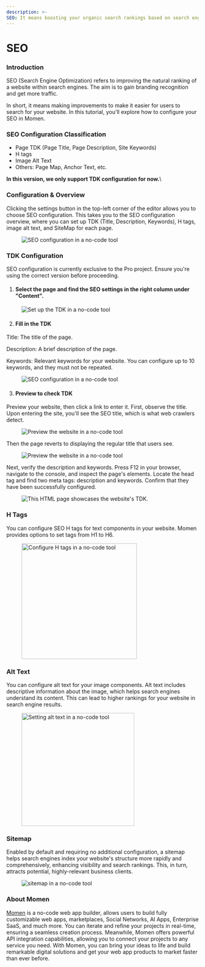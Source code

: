 ```yaml
---
description: >-
SEO: It means boosting your organic search rankings based on search engine guidelines. The goal is to gain traffic and reputation for your websites. You can configure your page TDK, H tags, alt texts for images, etc. to improve your ranks.
---
```


# SEO

### Introduction

SEO (Search Engine Optimization) refers to improving the natural ranking of a website within search engines. The aim is to gain branding recognition and get more traffic.&#x20;

In short, it means making improvements to make it easier for users to search for your website. In this tutorial, you'll explore how to configure your SEO in Momen.

### SEO Configuration Classification

* Page TDK (Page Title, Page Description, Site Keywords)
* H tags
* Image Alt Text
* Others: Page Map, Anchor Text, etc.

**In this version, we only support TDK configuration for now.**\


### Configuration & Overview

Clicking the settings button in the top-left corner of the editor allows you to choose SEO configuration. This takes you to the SEO configuration overview, where you can set up TDK (Title, Description, Keywords), H tags, image alt text, and SiteMap for each page.

<figure><img src="../.gitbook/assets/ss.png" alt="SEO configuration in a no-code tool"><figcaption></figcaption></figure>

### TDK Configuration

SEO configuration is currently exclusive to the Pro project. Ensure you're using the correct version before proceeding.

1. #### Select the page and find the SEO settings in the right column under "Content".

<figure><img src="../.gitbook/assets/1 (3).PNG" alt="Set up the TDK in a no-code tool"><figcaption></figcaption></figure>

2. #### Fill in the TDK

Title: The title of the page.

Description: A brief description of the page.

Keywords: Relevant keywords for your website. You can configure up to 10 keywords, and they must not be repeated.

<figure><img src="../.gitbook/assets/2 (4).PNG" alt="SEO configuration in a no-code tool"><figcaption></figcaption></figure>

3. #### Preview to check TDK

Preview your website, then click a link to enter it. First, observe the title. Upon entering the site, you'll see the SEO title, which is what web crawlers detect.

<figure><img src="../.gitbook/assets/3 (35).png" alt="Preview the website in a no-code tool"><figcaption></figcaption></figure>

Then the page reverts to displaying the regular title that users see.

<figure><img src="../.gitbook/assets/4 (33).png" alt="Preview the website in a no-code tool"><figcaption></figcaption></figure>

Next, verify the description and keywords. Press F12 in your browser, navigate to the console, and inspect the page's elements. Locate the head tag and find two meta tags: description and keywords. Confirm that they have been successfully configured.

<figure><img src="../.gitbook/assets/5 (25).png" alt="This HTML page showcases the website&#x27;s TDK."><figcaption></figcaption></figure>

### H Tags

You can configure SEO H tags for text components in your website. Momen provides options to set tags from H1 to H6.

<figure><img src="../.gitbook/assets/6 (34).png" alt="Configure H tags in a no-code tool" width="302"><figcaption></figcaption></figure>

### Alt Text

You can configure alt text for your image components. Alt text includes descriptive information about the image, which helps search engines understand its content. This can lead to higher rankings for your website in search engine results.

<figure><img src="../.gitbook/assets/7 (25).png" alt="Setting alt text in a no-code tool" width="295"><figcaption></figcaption></figure>

### Sitemap

Enabled by default and requiring no additional configuration, a sitemap helps search engines index your website's structure more rapidly and comprehensively, enhancing visibility and search rankings. This, in turn, attracts potential, highly-relevant business clients.

<figure><img src="../.gitbook/assets/20231012-185547.jpg" alt="sitemap in a no-code tool"><figcaption></figcaption></figure>



### About Momen

[Momen](https://momen.app/?channel=blog-about) is a no-code web app builder, allows users to build fully customizable web apps, marketplaces, Social Networks, AI Apps, Enterprise SaaS, and much more. You can iterate and refine your projects in real-time, ensuring a seamless creation process. Meanwhile, Momen offers powerful API integration capabilities, allowing you to connect your projects to any service you need. With Momen, you can bring your ideas to life and build remarkable digital solutions and get your web app products to market faster than ever before.
